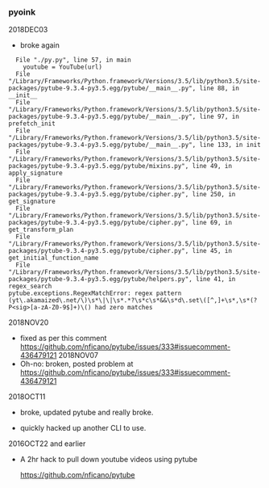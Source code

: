 ### pyoink

2018DEC03
* broke again

```
  File "./py.py", line 57, in main
    youtube = YouTube(url)
  File "/Library/Frameworks/Python.framework/Versions/3.5/lib/python3.5/site-packages/pytube-9.3.4-py3.5.egg/pytube/__main__.py", line 88, in __init__
  File "/Library/Frameworks/Python.framework/Versions/3.5/lib/python3.5/site-packages/pytube-9.3.4-py3.5.egg/pytube/__main__.py", line 97, in prefetch_init
  File "/Library/Frameworks/Python.framework/Versions/3.5/lib/python3.5/site-packages/pytube-9.3.4-py3.5.egg/pytube/__main__.py", line 133, in init
  File "/Library/Frameworks/Python.framework/Versions/3.5/lib/python3.5/site-packages/pytube-9.3.4-py3.5.egg/pytube/mixins.py", line 49, in apply_signature
  File "/Library/Frameworks/Python.framework/Versions/3.5/lib/python3.5/site-packages/pytube-9.3.4-py3.5.egg/pytube/cipher.py", line 250, in get_signature
  File "/Library/Frameworks/Python.framework/Versions/3.5/lib/python3.5/site-packages/pytube-9.3.4-py3.5.egg/pytube/cipher.py", line 69, in get_transform_plan
  File "/Library/Frameworks/Python.framework/Versions/3.5/lib/python3.5/site-packages/pytube-9.3.4-py3.5.egg/pytube/cipher.py", line 45, in get_initial_function_name
  File "/Library/Frameworks/Python.framework/Versions/3.5/lib/python3.5/site-packages/pytube-9.3.4-py3.5.egg/pytube/helpers.py", line 41, in regex_search
pytube.exceptions.RegexMatchError: regex pattern (yt\.akamaized\.net/\)\s*\|\|\s*.*?\s*c\s*&&\s*d\.set\([^,]+\s*,\s*(?P<sig>[a-zA-Z0-9$]+)\() had zero matches
```

2018NOV20
* fixed as per this comment <https://github.com/nficano/pytube/issues/333#issuecomment-436479121>
2018NOV07
* Oh-no: broken, posted problem at <https://github.com/nficano/pytube/issues/333#issuecomment-436479121>

2018OCT11
* broke, updated pytube and really broke.
- quickly hacked up another CLI to use.


2016OCT22 and earlier

* A 2hr hack to pull down youtube videos using pytube

    <https://github.com/nficano/pytube>
